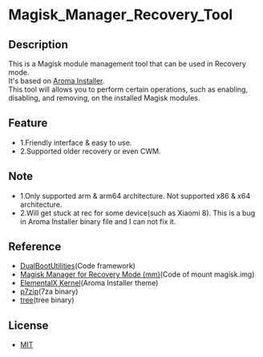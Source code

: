 # Magisk_Manager_Recovery_Tool

## Description
This is a Magisk module management tool that can be used in Recovery mode.<br>
It's based on <a href="https://github.com/amarullz/AROMA-Installer">Aroma Installer</a>.<br>
This tool will allows you to perform certain operations, such as enabling, disabling, and removing, on the installed Magisk modules.

## Feature
- 1.Friendly interface & easy to use.<br>
- 2.Supported older recovery or even CWM.

## Note
- 1.Only supported arm & arm64 architecture. Not supported x86 & x64 architecture.<br>
- 2.Will get stuck at rec for some device(such as Xiaomi 8). This is a bug in Aroma Installer binary file and I can not fix it.<br>

## Reference
- <a href="https://github.com/chenxiaolong/DualBootPatcher/tree/master/utilities">DualBootUtilities</a>(Code framework)<br>
- <a href="https://forum.xda-developers.com/apps/magisk/module-tool-magisk-manager-recovery-mode-t3693165">Magisk Manager for Recovery Mode (mm)</a>(Code of mount magisk.img)<br>
- <a href="https://elementalx.org/devices/">ElementalX Kernel</a>(Aroma Installer theme)<br>
- <a href="https://sourceforge.net/projects/p7zip/files/p7zip/16.02/">p7zip</a>(7za binary)<br>
- <a href="http://mama.indstate.edu/users/ice/tree/">tree</a>(tree binary)<br>

## License
- <a href="https://opensource.org/licenses/MIT">MIT</a>
